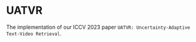 # UATVR
The implementation of our ICCV 2023 paper ```UATVR: Uncertainty-Adaptive Text-Video Retrieval```.


